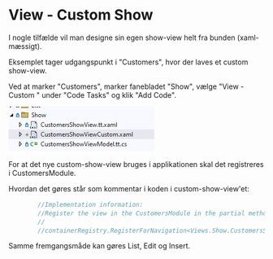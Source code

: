 # View - Custom Show

I nogle tilfælde vil man designe sin egen show-view helt fra bunden (xaml-mæssigt). 

Eksemplet tager udgangspunkt i "Customers", hvor der laves et custom show-view.

Ved at marker "Customers", marker fanebladet "Show", vælge "View - Custom " under "Code Tasks" og klik "Add Code".

![Alt text](media/custom-show-view-1.png)

For at det nye custom-show-view bruges i applikationen skal det registreres i CustomersModule.

Hvordan det gøres står  som kommentar i koden i custom-show-view'et:

```csharp
        //Implementation information:
        //Register the view in the CustomersModule in the partial methode: AfterRegisterTypes
        //
        //containerRegistry.RegisterForNavigation<Views.Show.CustomersShowViewCustom, Views.Show.CustomersShowViewModel>(nameof(Views.Show.CustomersShowView));

```

Samme fremgangsmåde kan gøres List, Edit og Insert.